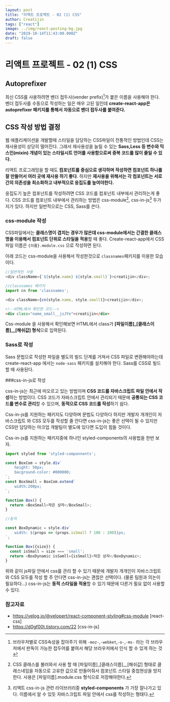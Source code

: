 ```yaml
---
layout: post
title: "리액트 프로젝트 - 02 (1) CSS"
author: Creatijin
tags: ["react"]
image: ../img/react-posting-bg.jpg
date: "2019-10-14T11:43:00.000Z"
draft: false
---
```


# 리액트 프로젝트 - 02 (1) CSS

## Autoprefixer

최신 CSS를 사용하려면 벤더 접두사(vender prefix)[^1]가 붙은 이름을 사용해야 한다. 벤더 접두사를 수동으로 작성하는 일은 매우 고된 일인데 **create-react-app은 autoprefixer 패키지를 통해서 자동으로 벤더 접두사를 붙여준다.**



## CSS 작성 방법 결정

웹 애플리케이션을 개발할때 스타일을 담당하는 CSS파일이 전통적인 방법인데  CSS는 재사용성이 상당히 떨어진다. 그래서 재사용성을 늘릴 수 있는 **Sass,Less 등 변수와 믹스인(mixin) 개념이 있는 스타일시트 언어를 사용함으로써 중복 코드를 많이 줄일 수 있다.**

리액트 프로그래밍을 할 때도 **컴포넌트를 중심으로 생각하며 작성하면 컴포넌트 하나를 잘 만들어서 여러 곳에 재사용 하기 좋다**. 하지만 **재사용을 위해서는 각 컴포넌트는 서로 간의 의존성을 최소화하고 내부적으로 응집도를 높여야한다.** 

응집도기 높은 컴포넌트를 작성하려면 CSS 코드를 컴포넌트 내부에서 관리하는게 좋다. CSS 코드를 컴포넌트 내부에서 관리하는 방법은 css-module[^2], css-in-js[^3] 두가지가 있다. 하지만 일반적으로는 CSS, Sass를 쓴다.

### css-module 작성

CSS파일에서는 **클래스명이 겹치는 경우가 많은데 css-module에서는 간결한 클래스명을 이용해서 컴포넌트 단위로 스타일을 적용**할 때 좋다. Create-react-app에서 CSS 파일 이름은 `{이름}.module.css` 으로 작성하면 된다.

아래 코드는 css-module을 사용해서 작성한것으로 `classnames`패키지를 이용한 모습이다.

~~~javascript
//일반적인 사용
<div className={`${style.name} ${style.small}`}>creatijin</div>;

//classnames 패키지
import cn from 'classnames';

<div className={cn(style.name, style.small)}>creatijin</div>;
~~~

~~~html
<!--HTML에서 확인한 코드-->
<div class="name_small__jsJYe">creatijin</div>
~~~

Css-module 을 사용해서 확인해보면 HTML에서 class가 **[파일이름]\_[클래스이름]\__[해쉬값] 형식**으로 입력된다.


### Sass로 작성

Sass 문법으로 작성한 파일을 별도의 빌드 단계를 거쳐서 CSS 파일로 변환해야하는데 create-react-app 에서는 `node-sass` 패키지를 설치해야 한다. Sass를 CSS로 빌드할 때 사용된다.



###css-in-js로 작성

css-in-js는 최근에 떠오르고 있는 방법이며 **CSS 코드를 자바스크립트 파일 안에서 작성**하는 방법이다. CSS 코드가 자바스크립트 안에서 관리되기 때문에 **공통되는 CSS 코드를 변수로 관리**할 수 있으며, **동적으로 CSS 코드를 작성**하기 쉽다. 

Css-in-js를 지원하는 패키지도 다양하며 문법도 다양하다 하지만 개발자 개개인이 자바스크립트 와 CSS 모두를 작성할 줄 안다면 css-in-js는 좋은 선택이 될 수 있지만 CSS만 담당하는 마크업 개발팀이 별도에 있다면 도입이 힘들 것이다.

Css-in-js를 지원하는 패키지중에 하나인 styled-components의 사용법을 한번 보자.

~~~javascript
import styled from 'styled-componnents';

const BoxCom = style.div`
	height: 50px;
	bacground-color: #000000;
`;
const BoxSmall = BoxCom.extend`
	width:200px;
`;

function Box() {
  return <BoxSmall>작은 상자</BoxSmall>;
}

//동적

const BoxDynamic = style.div`
	width: ${props => (props.isSmall ? 100 : 200)}px;
`;

function Box({size}) {
  const isSmall = size === 'small';
  return <BoxDynamic isSamll={isSmall}>작은 상자</BoxDynamic>;
}
~~~

위와 같이 js파일 안에서 css를 관리 할 수 있기 때문에 개발자 개개인이 자바스크립트와 CSS 모두를 작성 할 주 안다면 css-in-js는 괜찮은 선택이다. (물론 팀원과 의논이 필요하다...) css-in-js는 **동적 스타일을 적용**할 수 있기 때문에 다른거 필요 없이 사용할 수 있다.



[^1]:브라우저별로 CSS속성을 잡아주기 위해 `-moz-`,`-webket`,`-o-`,`-ms-` 라는 각 브라우저에서 판독이 가능한 접두어를 붙여서 해당 브라우저에서 인식 할 수 있게 하는 것
[^2]:CSS 클래스를 불러와서 사용 할 때 [파일이름]\_[클래스이름]\__[해쉬값] 형태로 클래스네임을 자동으로 고유한 값으로 만들어줘서 컴포넌트 스타일 중첩현상을 방지한다. 사용은 [파일이름].module.css 형식으로 저장해야한다.
[^3]:리액트 css-in-js 관련 라이브러리중 **styled-components** 가 가장 잘나가고 있다. 이름에서 알 수 있듯 자바스크립트 파일 안에서 css를 작성하는 형태다.



### 참고자료

- https://velog.io/@velopert/react-component-styling#css-module [react-css]
- https://d0gf00t.tistory.com/22 [css-in-js]